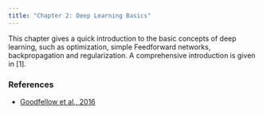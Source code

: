 ```yaml
---
title: "Chapter 2: Deep Learning Basics"
---
```

This chapter gives a quick introduction to the basic concepts of deep learning, such as optimization, simple Feedforward networks, backpropagation and regularization. A comprehensive introduction is given in [1].

### References 

- [Goodfellow et al., 2016](https://www.deeplearningbook.org/)
